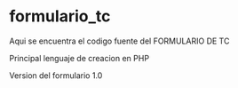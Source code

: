 # formulario_tc
Aqui se encuentra el codigo fuente del FORMULARIO DE TC

Principal lenguaje de creacion en PHP

Version del formulario 1.0
